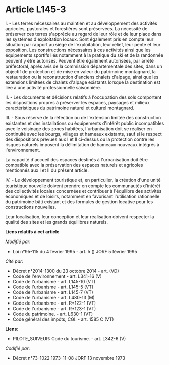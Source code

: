 # Article L145-3

I. - Les terres nécessaires au maintien et au développement des activités agricoles, pastorales et forestières sont
préservées. La nécessité de préserver ces terres s'apprécie au regard de leur rôle et de leur place dans les systèmes
d'exploitation locaux. Sont également pris en compte leur situation par rapport au siège de l'exploitation, leur relief, leur
pente et leur exposition. Les constructions nécessaires à ces activités ainsi que les équipements sportifs liés notamment à
la pratique du ski et de la randonnée peuvent y être autorisés. Peuvent être également autorisées, par arrêté préfectoral,
après avis de la commission départementale des sites, dans un objectif de protection et de mise en valeur du patrimoine
montagnard, la restauration ou la reconstruction d'anciens chalets d'alpage, ainsi que les extensions limitées de chalets
d'alpage existants lorsque la destination est liée à une activité professionnelle saisonnière.

II. - Les documents et décisions relatifs à l'occupation des sols comportent les dispositions propres à préserver les
espaces, paysages et milieux caractéristiques du patrimoine naturel et culturel montagnard.

III. - Sous réserve de la réfection ou de l'extension limitée des construction existantes et des installations ou équipements
d'intérêt public incompatibles avec le voisinage des zones habitées, l'urbanisation doit se réaliser en continuité avec les
bourgs, villages et hameaux existants, sauf si le respect des dispositions prévues aux I et II ci-dessus ou la protection
contre les risques naturels imposent la délimitation de hameaux nouveaux intégrés à l'environnement.

La capacité d'accueil des espaces destinés à l'urbanisation doit être compatible avec la préservation des espaces naturels et
agricoles mentionnés aux I et II du présent article.

IV. - Le développement touristique et, en particulier, la création d'une unité touristique nouvelle doivent prendre en compte
les communautés d'intérêt des collectivités locales concernées et contribuer à l'équilibre des activités économiques et de
loisirs, notamment en favorisant l'utilisation rationnelle du patrimoine bâti existant et des formules de gestion locative
pour les constructions nouvelles.

Leur localisation, leur conception et leur réalisation doivent respecter la qualité des sites et les grands équilibres
naturels.

**Liens relatifs à cet article**

_Modifié par_:

  - Loi n°95-115 du 4 février 1995 - art. 5 () JORF 5 février 1995

_Cité par_:

  - Décret n°2014-1300 du 23 octobre 2014 - art. (VD)
  - Code de l'environnement - art. L341-16 (V)
  - Code de l'urbanisme - art. L145-10 (VT)
  - Code de l'urbanisme - art. L145-5 (VT)
  - Code de l'urbanisme - art. L145-7 (VT)
  - Code de l'urbanisme - art. L480-13 (M)
  - Code de l'urbanisme - art. R*122-1 (VT)
  - Code de l'urbanisme - art. R*123-1 (VT)
  - Code du patrimoine. - art. L630-1 (VT)
  - Code général des impôts, CGI. - art. 1585 C (VT)

**Liens**:

  - PILOTE_SUIVEUR: Code du tourisme. - art. L342-6 (V)

_Codifié par_:

  - Décret n°73-1022 1973-11-08 JORF 13 novembre 1973
